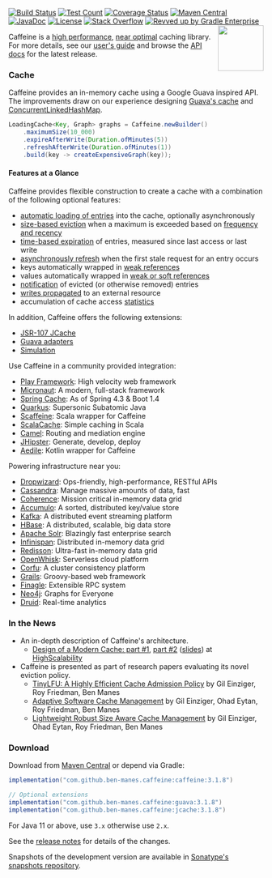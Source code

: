 [![Build Status](https://github.com/ben-manes/caffeine/workflows/build/badge.svg)](https://github.com/ben-manes/caffeine/actions?query=workflow%3Abuild+branch%3Amaster)
[![Test Count](https://gist.githubusercontent.com/ben-manes/c20eb418f0e0bd6dfe1c25beb35faae4/raw/badge.svg)](https://github.com/ben-manes/caffeine/actions?query=workflow%3Abuild+branch%3Amaster)
[![Coverage Status](https://img.shields.io/coveralls/ben-manes/caffeine.svg)](https://coveralls.io/r/ben-manes/caffeine?branch=master)
[![Maven Central](https://maven-badges.herokuapp.com/maven-central/com.github.ben-manes.caffeine/caffeine/badge.svg)](https://maven-badges.herokuapp.com/maven-central/com.github.ben-manes.caffeine/caffeine)
[![JavaDoc](https://www.javadoc.io/badge/com.github.ben-manes.caffeine/caffeine.svg)](http://www.javadoc.io/doc/com.github.ben-manes.caffeine/caffeine)
[![License](https://img.shields.io/:license-apache-brightgreen.svg)](http://www.apache.org/licenses/LICENSE-2.0.html)
[![Stack Overflow](https://img.shields.io/:stack%20overflow-caffeine-brightgreen.svg)](http://stackoverflow.com/questions/tagged/caffeine)
[![Revved up by Gradle Enterprise](https://img.shields.io/badge/Revved%20up%20by-Gradle%20Enterprise-06A0CE?logo=Gradle&labelColor=02303A)](https://caffeine.gradle-enterprise.cloud/scans)
<a href="https://github.com/ben-manes/caffeine/wiki">
<img align="right" height="90px" src="https://raw.githubusercontent.com/ben-manes/caffeine/master/wiki/logo.png">
</a>

Caffeine is a [high performance][benchmarks], [near optimal][efficiency] caching library. For more
details, see our [user's guide][users-guide] and browse the [API docs][javadoc] for the latest
release.

### Cache

Caffeine provides an in-memory cache using a Google Guava inspired API. The improvements draw on our
experience designing [Guava's cache][guava-cache] and [ConcurrentLinkedHashMap][clhm].

```java
LoadingCache<Key, Graph> graphs = Caffeine.newBuilder()
    .maximumSize(10_000)
    .expireAfterWrite(Duration.ofMinutes(5))
    .refreshAfterWrite(Duration.ofMinutes(1))
    .build(key -> createExpensiveGraph(key));
```

#### Features at a Glance

Caffeine provides flexible construction to create a cache with a combination of the following
optional features:

* [automatic loading of entries][population] into the cache, optionally asynchronously
* [size-based eviction][size] when a maximum is exceeded based on [frequency and recency][efficiency]
* [time-based expiration][time] of entries, measured since last access or last write
* [asynchronously refresh][refresh] when the first stale request for an entry occurs
* keys automatically wrapped in [weak references][reference]
* values automatically wrapped in [weak or soft references][reference]
* [notification][listener] of evicted (or otherwise removed) entries
* [writes propagated][compute] to an external resource
* accumulation of cache access [statistics][statistics]

In addition, Caffeine offers the following extensions:

* [JSR-107 JCache][jsr107]
* [Guava adapters][guava-adapter]
* [Simulation][simulator]

Use Caffeine in a community provided integration:

* [Play Framework][play]: High velocity web framework
* [Micronaut][micronaut]: A modern, full-stack framework
* [Spring Cache][spring]: As of Spring 4.3 & Boot 1.4
* [Quarkus][quarkus]: Supersonic Subatomic Java
* [Scaffeine][scaffeine]: Scala wrapper for Caffeine
* [ScalaCache][scala-cache]: Simple caching in Scala
* [Camel][camel]: Routing and mediation engine
* [JHipster][jhipster]: Generate, develop, deploy
* [Aedile][aedile]: Kotlin wrapper for Caffeine

Powering infrastructure near you:

* [Dropwizard][dropwizard]: Ops-friendly, high-performance, RESTful APIs
* [Cassandra][cassandra]: Manage massive amounts of data, fast
* [Coherence][coherence]: Mission critical in-memory data grid
* [Accumulo][accumulo]: A sorted, distributed key/value store
* [Kafka][kafka]: A distributed event streaming platform
* [HBase][hbase]: A distributed, scalable, big data store
* [Apache Solr][solr]: Blazingly fast enterprise search
* [Infinispan][infinispan]: Distributed in-memory data grid
* [Redisson][redisson]: Ultra-fast in-memory data grid
* [OpenWhisk][open-whisk]: Serverless cloud platform
* [Corfu][corfu]: A cluster consistency platform
* [Grails][grails]: Groovy-based web framework
* [Finagle][finagle]: Extensible RPC system
* [Neo4j][neo4j]: Graphs for Everyone
* [Druid][druid]: Real-time analytics

### In the News

* An in-depth description of Caffeine's architecture.
  * [Design of a Modern Cache: part #1][modern-cache-1], [part #2][modern-cache-2]
    ([slides][modern-cache-slides]) at [HighScalability][HighScalability]
* Caffeine is presented as part of research papers evaluating its novel eviction policy.
  * [TinyLFU: A Highly Efficient Cache Admission Policy][tinylfu]
    by Gil Einziger, Roy Friedman, Ben Manes
  * [Adaptive Software Cache Management][adaptive-tinylfu]
    by Gil Einziger, Ohad Eytan, Roy Friedman, Ben Manes
  * [Lightweight Robust Size Aware Cache Management][size-tinylfu]
    by Gil Einziger, Ohad Eytan, Roy Friedman, Ben Manes

### Download

Download from [Maven Central][maven] or depend via Gradle:

```gradle
implementation("com.github.ben-manes.caffeine:caffeine:3.1.8")

// Optional extensions
implementation("com.github.ben-manes.caffeine:guava:3.1.8")
implementation("com.github.ben-manes.caffeine:jcache:3.1.8")
```

For Java 11 or above, use `3.x` otherwise use `2.x`.

See the [release notes][releases] for details of the changes.

Snapshots of the development version are available in
[Sonatype's snapshots repository][snapshots].

[benchmarks]: https://github.com/ben-manes/caffeine/wiki/Benchmarks
[users-guide]: https://github.com/ben-manes/caffeine/wiki
[javadoc]: http://www.javadoc.io/doc/com.github.ben-manes.caffeine/caffeine
[guava-cache]: https://github.com/google/guava/wiki/CachesExplained
[clhm]: https://github.com/ben-manes/concurrentlinkedhashmap
[population]: https://github.com/ben-manes/caffeine/wiki/Population
[size]: https://github.com/ben-manes/caffeine/wiki/Eviction#size-based
[time]: https://github.com/ben-manes/caffeine/wiki/Eviction#time-based
[refresh]: https://github.com/ben-manes/caffeine/wiki/Refresh
[reference]: https://github.com/ben-manes/caffeine/wiki/Eviction#reference-based
[listener]: https://github.com/ben-manes/caffeine/wiki/Removal
[compute]: https://github.com/ben-manes/caffeine/wiki/Compute
[statistics]: https://github.com/ben-manes/caffeine/wiki/Statistics
[simulator]: https://github.com/ben-manes/caffeine/wiki/Simulator
[guava-adapter]: https://github.com/ben-manes/caffeine/wiki/Guava
[jsr107]: https://github.com/ben-manes/caffeine/wiki/JCache
[maven]: https://maven-badges.herokuapp.com/maven-central/com.github.ben-manes.caffeine/caffeine
[releases]: https://github.com/ben-manes/caffeine/releases
[snapshots]: https://oss.sonatype.org/content/repositories/snapshots/com/github/ben-manes/caffeine/
[efficiency]: https://github.com/ben-manes/caffeine/wiki/Efficiency
[tinylfu]: https://dl.acm.org/doi/10.1145/3149371?cid=99659224047
[adaptive-tinylfu]: https://dl.acm.org/doi/10.1145/3274808.3274816?cid=99659224047
[size-tinylfu]: https://dl.acm.org/doi/10.1145/3507920?cid=99659224047
[modern-cache-1]: http://highscalability.com/blog/2016/1/25/design-of-a-modern-cache.html
[modern-cache-2]: http://highscalability.com/blog/2019/2/25/design-of-a-modern-cachepart-deux.html
[modern-cache-slides]: https://docs.google.com/presentation/d/1NlDxyXsUG1qlVHMl4vsUUBQfAJ2c2NsFPNPr2qymIBs
[highscalability]: http://highscalability.com
[spring]: https://docs.spring.io/spring/docs/current/spring-framework-reference/integration.html#cache-store-configuration-caffeine
[scala-cache]: https://github.com/cb372/scalacache
[scaffeine]: https://github.com/blemale/scaffeine
[kafka]: https://kafka.apache.org
[hbase]: https://hbase.apache.org
[cassandra]: http://cassandra.apache.org
[solr]: https://solr.apache.org/
[infinispan]: https://infinispan.org
[neo4j]: https://github.com/neo4j/neo4j
[finagle]: https://github.com/twitter/finagle
[druid]: https://druid.apache.org/docs/latest/configuration/index.html#cache-configuration
[jhipster]: https://www.jhipster.tech/
[open-whisk]: https://openwhisk.apache.org/
[camel]: https://github.com/apache/camel/blob/master/components/camel-caffeine/src/main/docs/caffeine-cache-component.adoc
[coherence]: https://docs.oracle.com/en/middleware/standalone/coherence/14.1.1.2206/develop-applications/implementing-storage-and-backing-maps.html#GUID-260228C2-371A-4B91-9024-8D6514DD4B78
[corfu]: https://github.com/CorfuDB/CorfuDB
[micronaut]: https://docs.micronaut.io/latest/guide/index.html#caching
[play]: https://www.playframework.com/documentation/latest/JavaCache
[redisson]: https://github.com/redisson/redisson
[accumulo]: https://accumulo.apache.org
[dropwizard]: https://www.dropwizard.io
[grails]: https://grails.org
[quarkus]: https://quarkus.io
[aedile]: https://github.com/sksamuel/aedile
